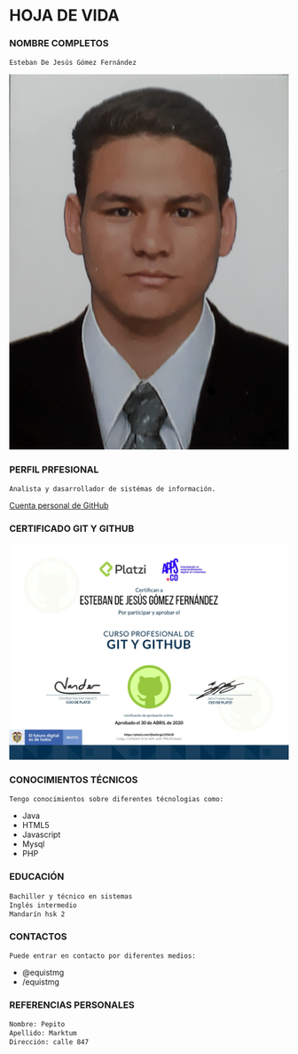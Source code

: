 # HOJA DE VIDA 

### NOMBRE COMPLETOS
    Esteban De Jesús Gómez Fernández

![imágen personal](Documentacion/Imagenes/PerfilEsteban.jpg)

### PERFIL PRFESIONAL
    Analista y dasarrollador de sistémas de información.
[Cuenta personal de GitHub](https://github.com/ETBGM03 "cuenta de GitHub")

### CERTIFICADO GIT Y GITHUB

![imágen certificado git](Documentacion/Certificados/EstebanGit-1.png)

### CONOCIMIENTOS TÉCNICOS
    Tengo conocimientos sobre diferentes técnologias como:

* Java
* HTML5
* Javascript
* Mysql
* PHP

### EDUCACIÓN
    Bachiller y técnico en sistemas
    Inglés intermedio
    Mandarín hsk 2

### CONTACTOS 
    Puede entrar en contacto por diferentes medios:

*   @equistmg
*   /equistmg

### REFERENCIAS PERSONALES
    Nombre: Pepito 
    Apellido: Marktum
    Dirección: calle 847




